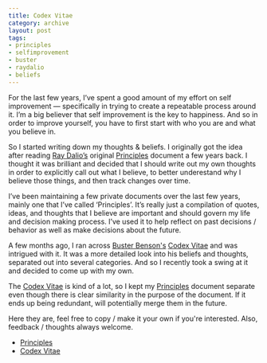 ```yaml
---
title: Codex Vitae
category: archive
layout: post
tags: 
- principles
- selfimprovement
- buster
- raydalio
- beliefs
---
```


For the last few years, I’ve spent a good amount of my effort on self improvement — specifically in trying to create a repeatable process around it. I’m a big believer that self improvement is the key to happiness. And so in order to improve yourself, you have to first start with who you are and what you believe in. 

So I started writing down my thoughts & beliefs. I originally got the idea after reading [Ray Dalio’s](https://en.wikipedia.org/wiki/Ray_Dalio) original [Principles](https://cldup.com/rrhmdLUQeD.pdf) document a few years back. I thought it was brilliant and decided that I should write out my own thoughts in order to explicitly call out what I believe, to better underestand why I believe those things, and then track changes over time. 

I’ve been maintaining a few private documents over the last few years, mainly one that I’ve called ‘Principles’. It’s really just a compilation of quotes, ideas, and thoughts that I believe are important and should govern my life and decision making process. I’ve used it to help reflect on past decisions / behavior as well as make decisions about the future. 

A few months ago, I ran across [Buster Benson's](https://twitter.com/buster) [Codex Vitae](https://github.com/busterbenson/public) and was intrigued with it. It was a more detailed look into his beliefs and thoughts, separated out into several categories. And so I recently took a swing at it and decided to come up with my own.

The [Codex Vitae](/codex) is kind of a lot, so I kept my [Principles](/principles) document separate even though there is clear similarity in the purpose of the document. If it ends up being redundant, will potentially merge them in the future. 

Here they are, feel free to copy / make it your own if you're interested. Also, feedback / thoughts always welcome.

* [Principles](/principles)
* [Codex Vitae](/codex-vitae)





